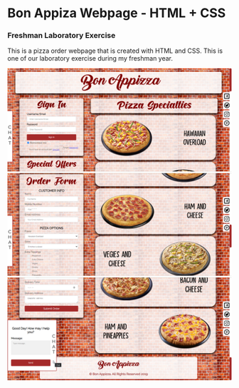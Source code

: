 # Bon Appiza Webpage - HTML + CSS
### Freshman Laboratory Exercise
This is a pizza order webpage that is created with HTML and CSS. This is one of our laboratory exercise during my freshman year.

<img src="images/page1.png" />
<img src="images/page2.png" />
<img src="images/page3.png" />

